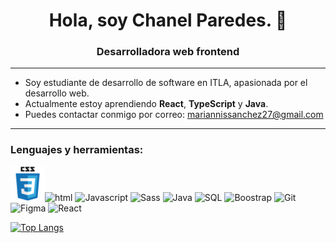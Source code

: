 # <center> Hola, soy **Chanel Paredes.** 👋

### <center> **Desarrolladora web frontend**
---
- Soy estudiante de desarrollo de software en ITLA, apasionada por el desarrollo web.
- Actualmente estoy aprendiendo **React**, **TypeScript** y **Java**.
- Puedes contactar conmigo por correo: [mariannissanchez27@gmail.com](mailto:mariannissanchez27@gmail.com)
---
### **Lenguajes y herramientas:**

<img src="https://raw.githubusercontent.com/devicons/devicon/master/icons/css3/css3-original-wordmark.svg" alt="css3" width="55" height="55"/><img src ="https://raw.githubusercontent.com/MarikIshtar007/MarikIshtar007/e8da1282aaddbc1eaac7ae98c871adf1728a6b08/images/html.svg" alt="html" width="45" height="45"/> <img src="https://raw.githubusercontent.com/MarikIshtar007/MarikIshtar007/e8da1282aaddbc1eaac7ae98c871adf1728a6b08/images/js.svg" alt="Javascript" width='45' height="45"/> <img src="https://camo.githubusercontent.com/c38bf4a44750bd9b576a2259a5074dd277d63f0a412b5b1f31f54e516711ef5b/687474703a2f2f736173732d6c616e672e636f6d2f6173736574732f696d672f7374796c6567756964652f7365616c2d636f6c6f722d61656630333534632e706e67" alt="Sass" width='50' height="50"/> <img src="https://raw.githubusercontent.com/MarikIshtar007/MarikIshtar007/e8da1282aaddbc1eaac7ae98c871adf1728a6b08/images/java.svg" alt="Java" width='50' height="50"/> <img src="https://symbols.getvecta.com/stencil_28/61_sql-database-generic.90b41636a8.svg" alt="SQL" width='50' height="50"/> <img src="https://raw.githubusercontent.com/MarikIshtar007/MarikIshtar007/e8da1282aaddbc1eaac7ae98c871adf1728a6b08/images/bootstrap.svg" alt="Boostrap" width='50' height="50"/> <img src="https://raw.githubusercontent.com/MarikIshtar007/MarikIshtar007/e8da1282aaddbc1eaac7ae98c871adf1728a6b08/images/git.svg" alt="Git" width='50' height="50"/> <img src="https://cdn-icons-png.flaticon.com/512/5968/5968705.png" alt="Figma" width='50' height="50"/> <img src="https://camo.githubusercontent.com/48d099290b4cb2d7937bcd96e8497cf1845b54a810a6432c70cf944b60b40c77/68747470733a2f2f7261776769742e636f6d2f676f72616e67616a69632f72656163742d69636f6e732f6d61737465722f72656163742d69636f6e732e737667" alt="React" width='50' height="50"/> 


 [![Top Langs](https://github-readme-stats.vercel.app/api/top-langs/?username=anuraghazra)](https://github.com/anuraghazra/github-readme-stats)
  

<!--

[![Readme Card](https://github-readme-stats.vercel.app/api/pin/?username=anuraghazra&repo=github-readme-stats)](https://github.com/anuraghazra/github-readme-stats)
**Chanelp/Chanelp** is a ✨ _special_ ✨ repository because its `README.md` (this file) appears on your GitHub profile.

Here are some ideas to get you started:

- 🔭 I’m currently working on ...
- 🌱 I’m currently learning ...
- 👯 I’m looking to collaborate on ...
- 🤔 I’m looking for help with ...
- 💬 Ask me about ...
- 📫 How to reach me: ...
- 😄 Pronouns: ...
- ⚡ Fun fact: ...
-->
